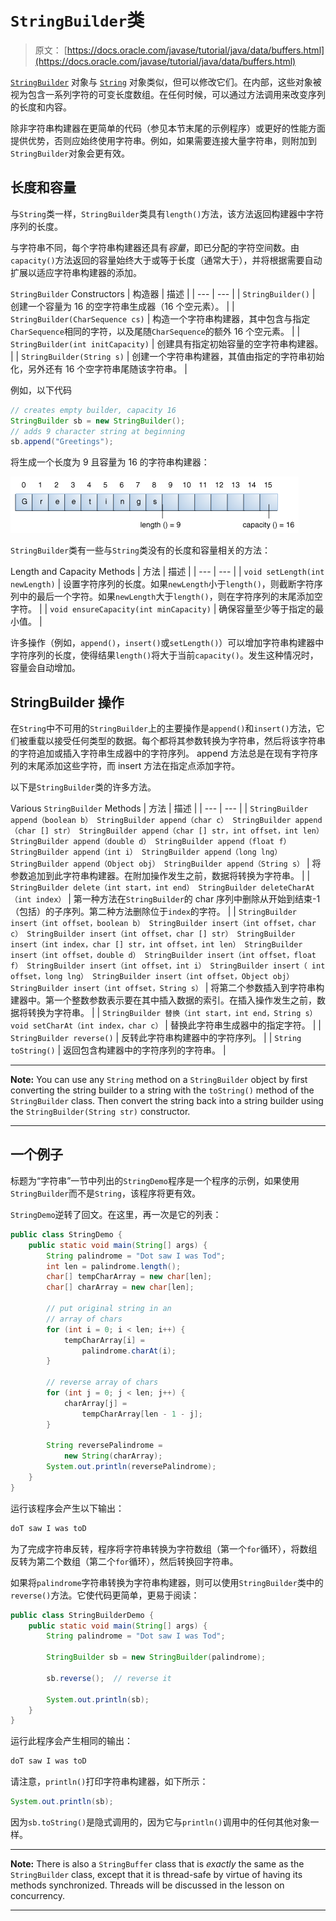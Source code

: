 # `StringBuilder`类

> 原文： [https://docs.oracle.com/javase/tutorial/java/data/buffers.html](https://docs.oracle.com/javase/tutorial/java/data/buffers.html)

[`StringBuilder`](https://docs.oracle.com/javase/8/docs/api/java/lang/StringBuilder.html) 对象与 [`String`](https://docs.oracle.com/javase/8/docs/api/java/lang/String.html) 对象类似，但可以修改它们。在内部，这些对象被视为包含一系列字符的可变长度数组。在任何时候，可以通过方法调用来改变序列的长度和内容。

除非字符串构建器在更简单的代码（参见本节末尾的示例程序）或更好的性能方面提供优势，否则应始终使用字符串。例如，如果需要连接大量字符串，则附加到`StringBuilder`对象会更有效。

## 长度和容量

与`String`类一样，`StringBuilder`类具有`length()`方法，该方法返回构建器中字符序列的长度。

与字符串不同，每个字符串构建器还具有*容量*，即已分配的字符空间数。由`capacity()`方法返回的容量始终大于或等于长度（通常大于），并将根据需要自动扩展以适应字符串构建器的添加。

`StringBuilder` Constructors
| 构造器 | 描述 |
| --- | --- |
| `StringBuilder()` | 创建一个容量为 16 的空字符串生成器（16 个空元素）。 |
| `StringBuilder(CharSequence cs)` | 构造一个字符串构建器，其中包含与指定`CharSequence`相同的字符，以及尾随`CharSequence`的额外 16 个空元素。 |
| `StringBuilder(int initCapacity)` | 创建具有指定初始容量的空字符串构建器。 |
| `StringBuilder(String s)` | 创建一个字符串构建器，其值由指定的字符串初始化，另外还有 16 个空字符串尾随该字符串。 |

例如，以下代码

```java
// creates empty builder, capacity 16
StringBuilder sb = new StringBuilder();
// adds 9 character string at beginning
sb.append("Greetings");

```

将生成一个长度为 9 且容量为 16 的字符串构建器：

![A string builder's length is the number of characters it contains; a string builder's capacity is the number of character spaces that have been allocated.](img/868b0844016a508d492263f408986654.jpg)

`StringBuilder`类有一些与`String`类没有的长度和容量相关的方法：

Length and Capacity Methods
| 方法 | 描述 |
| --- | --- |
| `void setLength(int newLength)` | 设置字符序列的长度。如果`newLength`小于`length()`，则截断字符序列中的最后一个字符。如果`newLength`大于`length()`，则在字符序列的末尾添加空字符。 |
| `void ensureCapacity(int minCapacity)` | 确保容量至少等于指定的最小值。 |

许多操作（例如，`append()`，`insert()`或`setLength()`）可以增加字符串构建器中字符序列的长度，使得结果`length()`将大于当前`capacity()`。发生这种情况时，容量会自动增加。

## StringBuilder 操作

在`String`中不可用的`StringBuilder`上的主要操作是`append()`和`insert()`方法，它们被重载以接受任何类型的数据。每个都将其参数转换为字符串，然后将该字符串的字符追加或插入字符串生成器中的字符序列。 append 方法总是在现有字符序列的末尾添加这些字符，而 insert 方法在指定点添加字符。

以下是`StringBuilder`类的许多方法。

Various `StringBuilder` Methods
| 方法 | 描述 |
| --- | --- |
| `StringBuilder append（boolean b）
StringBuilder append（char c）
StringBuilder append（char [] str）
StringBuilder append（char [] str，int offset，int len）
StringBuilder append（double d）
StringBuilder append（float f）
StringBuilder append（int i）
StringBuilder append（long lng）
StringBuilder append（Object obj）
StringBuilder append（String s）` | 将参数追加到此字符串构建器。在附加操作发生之前，数据将转换为字符串。 |
| `StringBuilder delete（int start，int end）
StringBuilder deleteCharAt（int index）` | 第一种方法在`StringBuilder`的 char 序列中删除从开始到结束-1（包括）的子序列。第二种方法删除位于`index`的字符。 |
| `StringBuilder insert（int offset，boolean b）
StringBuilder insert（int offset，char c）
StringBuilder insert（int offset，char [] str）
StringBuilder insert（int index，char [] str，int offset，int len）
StringBuilder insert（int offset，double d）
StringBuilder insert（int offset，float f）
StringBuilder insert（int offset，int i）
StringBuilder insert（ int offset，long lng）
StringBuilder insert（int offset，Object obj）
StringBuilder insert（int offset，String s）` | 将第二个参数插入到字符串构建器中。第一个整数参数表示要在其中插入数据的索引。在插入操作发生之前，数据将转换为字符串。 |
| `StringBuilder 替换（int start，int end，String s）
void setCharAt（int index，char c）` | 替换此字符串生成器中的指定字符。 |
| `StringBuilder reverse()` | 反转此字符串构建器中的字符序列。 |
| `String toString()` | 返回包含构建器中的字符序列的字符串。 |

* * *

**Note:** You can use any `String` method on a `StringBuilder` object by first converting the string builder to a string with the `toString()` method of the `StringBuilder` class. Then convert the string back into a string builder using the `StringBuilder(String str)` constructor.

* * *

## 一个例子

标题为“字符串”一节中列出的`StringDemo`程序是一个程序的示例，如果使用`StringBuilder`而不是`String`，该程序将更有效。

`StringDemo`逆转了回文。在这里，再一次是它的列表：

```java
public class StringDemo {
    public static void main(String[] args) {
        String palindrome = "Dot saw I was Tod";
        int len = palindrome.length();
        char[] tempCharArray = new char[len];
        char[] charArray = new char[len];

        // put original string in an 
        // array of chars
        for (int i = 0; i < len; i++) {
            tempCharArray[i] = 
                palindrome.charAt(i);
        } 

        // reverse array of chars
        for (int j = 0; j < len; j++) {
            charArray[j] =
                tempCharArray[len - 1 - j];
        }

        String reversePalindrome =
            new String(charArray);
        System.out.println(reversePalindrome);
    }
}

```

运行该程序会产生以下输出：

```java
doT saw I was toD

```

为了完成字符串反转，程序将字符串转换为字符数组（第一个`for`循环），将数组反转为第二个数组（第二个`for`循环），然后转换回字符串。

如果将`palindrome`字符串转换为字符串构建器，则可以使用`StringBuilder`类中的`reverse()`方法。它使代码更简单，更易于阅读：

```java
public class StringBuilderDemo {
    public static void main(String[] args) {
        String palindrome = "Dot saw I was Tod";

        StringBuilder sb = new StringBuilder(palindrome);

        sb.reverse();  // reverse it

        System.out.println(sb);
    }
}

```

运行此程序会产生相同的输出：

```java
doT saw I was toD

```

请注意，`println()`打印字符串构建器，如下所示：

```java
System.out.println(sb);

```

因为`sb.toString()`是隐式调用的，因为它与`println()`调用中的任何其他对象一样。

* * *

**Note:** There is also a `StringBuffer` class that is _exactly_ the same as the `StringBuilder` class, except that it is thread-safe by virtue of having its methods synchronized. Threads will be discussed in the lesson on concurrency.

* * *